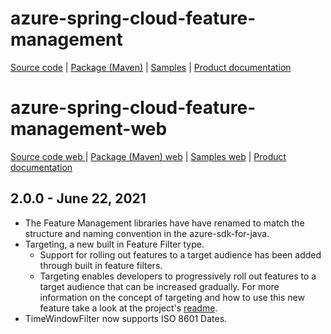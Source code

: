# azure-spring-cloud-feature-management

[Source code][source_code] | [Package (Maven)][package] | [Samples][samples] | [Product documentation][docs]

# azure-spring-cloud-feature-management-web

[Source code web ][source_code_web] | [Package (Maven) web][package_web] | [Samples web][samples_web] | [Product documentation][docs]

## 2.0.0 - June 22, 2021

* The Feature Management libraries have have renamed to match the structure and naming convention in the azure-sdk-for-java.
* Targeting, a new built in Feature Filter type.
  * Support for rolling out features to a target audience has been added through built in feature filters.
  * Targeting enables developers to progressively roll out features to a target audience that can be increased gradually.  For more information on the concept of targeting and how to use this new feature take a look at the project's [readme](https://github.com/Azure/azure-sdk-for-java/tree/master/sdk/appconfiguration/azure-spring-cloud-feature-management#targetingfilter).
* TimeWindowFilter now supports ISO 8601 Dates.

<!-- LINKS -->
[docs]: https://github.com/Azure/azure-sdk-for-java/tree/master/sdk/appconfiguration/azure-spring-cloud-feature-management
[package]: https://mvnrepository.com/artifact/com.azure.spring/azure-spring-cloud-feature-management
[samples]: https://github.com/Azure-Samples/azure-spring-boot-samples/tree/main/appconfiguration/feature-management-sample
[source_code]: https://github.com/Azure/azure-sdk-for-java/tree/master/sdk/appconfiguration/azure-spring-cloud-feature-management

[package_web]: https://mvnrepository.com/artifact/com.azure.spring/azure-spring-cloud-feature-management-web
[samples_web]: https://github.com/Azure-Samples/azure-spring-boot-samples/tree/main/appconfiguration/feature-management-web-sample
[source_code_web]: https://github.com/Azure/azure-sdk-for-java/tree/master/sdk/appconfiguration/azure-spring-cloud-feature-management-web
